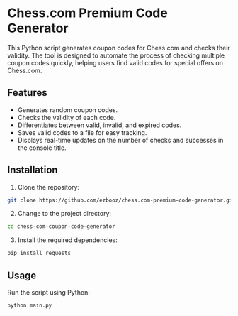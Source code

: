 # Chess.com Premium Code Generator

This Python script generates coupon codes for Chess.com and checks their validity. The tool is designed to automate the process of checking multiple coupon codes quickly, helping users find valid codes for special offers on Chess.com.

## Features
- Generates random coupon codes.
- Checks the validity of each code.
- Differentiates between valid, invalid, and expired codes.
- Saves valid codes to a file for easy tracking.
- Displays real-time updates on the number of checks and successes in the console title.

## Installation
1. Clone the repository:
```bash
git clone https://github.com/ezbooz/chess.com-premium-code-generator.git
```
2. Change to the project directory:
  ```bash
cd chess-com-coupon-code-generator
  ```
3. Install the required dependencies:
```bash
pip install requests
```
## Usage
Run the script using Python:
```
python main.py
```
